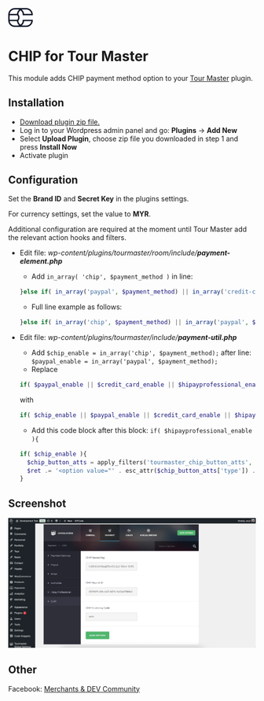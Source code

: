 <img src="./assets/logo.svg" alt="drawing" width="50"/>

# CHIP for Tour Master

This module adds CHIP payment method option to your [Tour Master](https://codecanyon.net/item/tour-master-tour-booking-travel-wordpress-plugin/20539780) plugin.

## Installation

* [Download plugin zip file.](https://github.com/CHIPAsia/chip-for-tour-master/archive/refs/heads/main.zip)
* Log in to your Wordpress admin panel and go: **Plugins** -> **Add New**
* Select **Upload Plugin**, choose zip file you downloaded in step 1 and press **Install Now**
* Activate plugin

## Configuration

Set the **Brand ID** and **Secret Key** in the plugins settings.

For currency settings, set the value to **MYR**.

Additional configuration are required at the moment until Tour Master add the relevant action hooks and filters.

* Edit file: _wp-content/plugins/tourmaster/room/include/_***payment-element.php***
  * Add `in_array( 'chip', $payment_method )` in line:

  ```php
  }else if( in_array('paypal', $payment_method) || in_array('credit-card', $payment_method)  ){
  ```

  * Full line example as follows:

  ```php
  }else if( in_array('chip', $payment_method) || in_array('paypal', $payment_method) || in_array('credit-card', $payment_method)  ){
  ```

* Edit file: _wp-content/plugins/tourmaster/include/_***payment-util.php***
  * Add `$chip_enable = in_array('chip', $payment_method);` after line: `$paypal_enable = in_array('paypal', $payment_method);`
  * Replace

  ```php
  if( $paypal_enable || $credit_card_enable || $hipayprofessional_enable || $custom_payment_enable ){
  ```

    with

  ```php
  if( $chip_enable || $paypal_enable || $credit_card_enable || $hipayprofessional_enable || $custom_payment_enable ){
  ```

  * Add this code block after this block: `if( $hipayprofessional_enable ){`

  ```php
  if( $chip_enable ){
    $chip_button_atts = apply_filters('tourmaster_chip_button_atts', array());
    $ret .= '<option value="' . esc_attr($chip_button_atts['type']) . '">' . esc_html__('CHIP', 'tourmaster') . '</option>';
  }
  ```

## Screenshot

![Set API Key](./assets/api_key.png "Set Secret Key & Brand ID Screenshot")

## Other

Facebook: [Merchants & DEV Community](https://www.facebook.com/groups/3210496372558088)